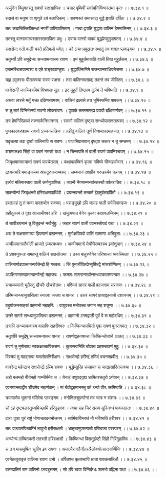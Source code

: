 अर्जुनेन विमुक्तस्तु रावणो राक्षसाधिपः ।
चचार पृथिवीं सर्वामनिर्विण्णस्तथा कृतः ।। ७.३४.१ ॥

राक्षसं वा मनुष्यं वा शृणुते ऽयं बलाधिकम् ।
रावणस्तं समासाद्य युद्धे ह्वयति दर्पितः ।। ७.३४.२ ॥

ततः कदाचित्किष्किन्धां नगरीं वालिपालिताम् ।
गत्वा ह्वयति युद्धाय वालिनं हेममालिनम् ।। ७.३४.३ ॥

ततस्तु वानरामात्यस्तारस्तारापिता प्रभुः ।
उवाच वानरो वाक्यं युद्धप्रेप्सुमुपागतम् ।। ७.३४.४ ॥

राक्षसेन्द गतो वाली यस्ते प्रतिबलो भवेत् ।
को ऽन्यः प्रमुखतः स्थातुं तव शक्तः प्लवङ्गमः ।। ७.३४.५ ॥

चतुर्भ्यो ऽपि समुद्रेभ्यः सन्ध्यामन्वास्य रावण ।
इमं मुहूर्तमायाति वाली तिष्ठ मुहूर्तकम् ।। ७.३४.६ ॥

एतानस्थिचयान्पश्य य एते शङ्खपाण्डुराः ।
युद्धार्थिनामिमे राजन्वानराधिपतेजसा ।। ७.३४.७ ॥

यद्वा ऽमृतरसः पीतस्त्वया रावण राक्षस ।
तदा वालिनमासाद्य तदन्तं तव जीवितम् ।। ७.३४.८ ॥

पश्येदानीं जगच्चित्रमिमं विश्रवसः सुत ।
इदं मुहूर्तं तिष्ठस्व दुर्लभं ते भविष्यति ।। ७.३४.९ ॥

अथवा त्वरसे मर्तुं गच्छ दक्षिणसागरम् ।
वालिनं द्रक्ष्यसे तत्र भूमिस्थमिव पावकम् ।। ७.३४.१० ॥

स तु तारं विनिर्भर्त्स्य रावणो लोकरावणः ।
पुष्पकं तत्समारुह्य प्रययौ दक्षिणार्णवम् ।। ७.३४.११ ॥

तत्र हेमगिरिप्रख्यं तरुणार्कनिभाननम् ।
रावणो वालिनं दृष्ट्वा सन्ध्योपासनतत्परम् ।। ७.३४.१२ ॥

पुष्पकादवरुह्याथ रावणो ऽञ्जनसन्निभः ।
ग्रहीतुं वालिनं तूर्णं निःशब्दपदमाव्रजत् ।। ७.३४.१३ ॥

यदृच्छया तदा दृष्टो वालिनापि स रावणः ।
पापाभिप्रायवान् दृष्ट्वा चकार न तु सम्भ्रमम् ।। ७.३४.१४ ॥

शशमालक्ष्य सिंहो वा पन्नगं गरुडो यथा ।
न चिन्तयति तं वाली रावणं पापनिश्चयम् ।। ७.३४.१५ ॥

जिघृक्षमाणमायान्तं रावणं पापचेतसम् ।
कक्षावलम्बिनं कृत्वा गमिष्ये त्रीन्महार्णवान् ।। ७.३४.१६ ॥

द्रक्ष्यन्त्यरिं ममाङ्कस्थं स्रंसदूरुकराम्बरम् ।
लम्बमानं दशग्रीवं गरुडस्येव पन्नगम् ।। ७.३४.१७ ॥

इत्येवं मतिमास्थाय वाली कर्णमुपाश्रितः ।
जपन्वै नैगमान्मन्त्रांस्तस्थौ पर्वतराडिव ।। ७.३४.१८ ॥

तावन्योन्यं जिघृक्षन्तौ हरिराक्षसपार्थिवौ ।
प्रयत्नवन्तौ तत्कर्म ईहतुर्बलदर्पितौ ।। ७.३४.१९ ॥

हस्तग्राहं तु तं मत्वा पादशब्देन रावणम् ।
पराङ्मुखो ऽपि जग्राह वाली सर्पमिवाण्डजः ।। ७.३४.२० ॥

ग्रहीतुकामं तं गृह्य रक्षसामीश्वरं हरिः ।
खमुत्पपात वेगेन कृत्वा कक्षावलम्बिनम् ।। ७.३४.२१ ॥

तं चापीडयमानं तु वितुदन्तं नखैर्मुहुः ।
जहार रावणं वाली पवनस्तोयदं यथा ।। ७.३४.२२ ॥

अथ ते राक्षसामात्या ह्रियमाणं दशाननम् ।
मुमोक्षयिषवो वालिं रवमाणा अभिद्रुताः ।। ७.३४.२३ ॥

अन्वीयमानस्तैर्वाली भ्राजते ऽम्बरमध्यगः ।
अन्वीयमानो मेघौघैरम्बरस्थ इवांशुमान् ।। ७.३४.२४ ॥

ते ऽशक्नुवन्तः सम्प्राप्तुं वालिनं राक्षसोत्तमाः ।
तस्य बाहूरुवेगेन परिश्रान्ता व्यवस्थिताः ।। ७.३४.२५ ॥

वालिमार्गादपाक्रामन्पर्वतेन्द्रो हि गच्छतः ।
किं पुनर्जीवितप्रेप्सुर्बिभ्रद्वै मांसशोणितम् ।। ७.३४.२६ ॥

अपक्षिगणसम्पातान्वानरेन्द्रो महाजवः ।
क्रमशः सागरान्सर्वान्सन्ध्याकालमवन्दत ।। ७.३४.२७ ॥

सभाज्यमानो भूतैस्तु खैचरैः खैचरोत्तमः ।
पश्चिमं सागरं वाली ह्याजगाम सरावणः ।। ७.३४.२८ ॥

तस्मिन्सन्ध्यामुपासित्वा स्नात्वा जप्त्वा च वानरः ।
उत्तरं सागरं प्रायाद्वहमानो दशाननम् ।। ७.३४.२९ ॥

बहुयोजनसाहस्रं वहमानो महाहरिः ।
वायुवच्च मनोवच्च जगाम सह शत्रुणा ।। ७.३४.३० ॥

उत्तरे सागरे सन्ध्यामुपासित्वा दशाननम् ।
वहमानो ऽगमद्वाली पूर्वं वै स महोदधिम् ।। ७.३४.३१ ॥

तत्रापि सन्ध्यामन्वास्य वासविः सहरीश्वरः ।
किष्किन्धामभितो गृह्य रावणं पुनरागमत् ।। ७.३४.३२ ॥

चतुर्ष्वपि समुद्रेषु सन्ध्यामन्वास्य वानरः ।
रावणोद्वहनश्रान्तः किष्किन्धोपवने ऽपतत् ।। ७.३४.३३ ॥

रावणं तु मुमोचाथ स्वकक्षात्कपिसत्तमः ।
कुतस्त्वमिति चोवाच प्रहसन्रावणं मुहुः ।। ७.३४.३४ ॥

विस्मयं तु महद्गत्वा श्रमलोलनिरीक्षणः ।
राक्षसेन्द्रो हरीन्द्रं तमिदं वचनमब्रवीत् ।। ७.३४.३५ ॥

वानरेन्द्र महेन्द्राभ राक्षसेन्द्रो ऽस्मि रावणः ।
युद्धेप्सुरिह सम्प्राप्तः स चाद्यासादितस्त्वया ।। ७.३४.३६ ॥

अहो बलमहो वीर्यमहो गाम्भीर्यमेव च ।
येनाहं पशुवद्गृह्य भ्रामितश्चतुरो ऽर्णवान् ।। ७.३४.३७ ॥

एवमश्रान्तवद्वीर शीघ्रमेव महार्णवान् ।
मां चैवोद्वहमानस्तु को ऽन्यो वीरः क्रमिष्यति ।। ७.३४.३८ ॥

त्रयाणामेव भूतानां गतिरेषा प्लवङ्गम ।
मनोनिलसुपर्णानां तव चात्र न संशयः ।। ७.३४.३९ ॥

सो ऽहं दृष्टबलस्तुभ्यमिच्छामि हरिपुङ्गव ।
त्वया सह चिरं सख्यं सुस्निग्धं पावकाग्रतः ।। ७.३४.४० ॥

दाराः पुत्राः पुरं राष्ट्रं भोगाच्छादनभोजनम् ।
सर्वमेवाविभक्तं नौ भविष्यति हरीश्वर ।। ७.३४.४१ ॥

ततः प्रज्वालयित्वाग्निं तावुभौ हरीराक्षसौ ।
भ्रातृत्वमुपसम्पन्नौ परिष्वज्य परस्परम् ।। ७.३४.४२ ॥

अन्योन्यं लम्बितकरौ ततस्तौ हरिराक्षसौ ।
किष्किन्धां विशतुर्हृष्टौ सिंहौ गिरिगुहामिव ।। ७.३४.४३ ॥

स तत्र मासमुषितः सुग्रीव इव रावणः ।
अमात्यैरागतैर्नीतस्त्रैलोक्योत्सादनार्थिभिः ।। ७.३४.४४ ॥

एवमेतत्पुरावृत्तं वालिना रावणः प्रभो ।
धर्षितश्च कृतश्चापि भ्राता पावकसन्निधौ ।। ७.३४.४५ ॥

बलमप्रतिमं राम वालिनो ऽभवदुत्तमम् ।
सो ऽपि त्वया विनिर्दग्धः शलभो वह्निना यथा ।। ७.३४.४६ ।।

